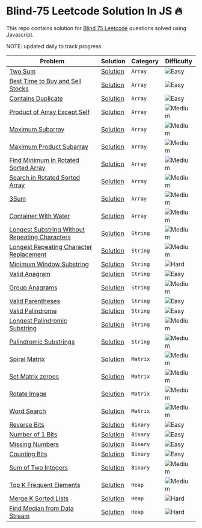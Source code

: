 # Blind-75 Leetcode Solution In JS 🔥
This repo contains solution for [Blind 75 Leetcode](https://leetcode.com/discuss/general-discussion/460599/blind-75-leetcode-questions) questions solved using Javascript.

NOTE: updated daily to track progress 

| Problem | Solution | Category | Difficulty |
| --------- | -------- | --------- | ---------- |
| [Two Sum](https://leetcode.com/problems/two-sum/) |[Solution](./Arrays/1_two_sum.js) | `Array` | <img src="https://img.shields.io/badge/Easy-brightgreen?style=for-the-badge" alt="Easy" /> |
| [Best Time to Buy and Sell Stocks](https://leetcode.com/problems/best-time-to-buy-and-sell-stock/) | [Solution](./Arrays/121_best_time_to_buy_and_sell_stocks.js) | `Array` | <img src="https://img.shields.io/badge/Easy-brightgreen?style=for-the-badge" alt="Easy" /> |
| [Contains Duplicate](https://leetcode.com/problems/contains-duplicate/) | [Solution](./Arrays/217_contains_duplicate.js) | `Array` | <img src="https://img.shields.io/badge/Easy-brightgreen?style=for-the-badge" alt="Easy" /> |
| [Product of Array Except Self](https://leetcode.com/problems/product-of-array-except-self/) | [Solution](./Arrays/238_product_of_array_except_self.js) | `Array` | <img src="https://img.shields.io/badge/Medium-FECC00?style=for-the-badge" alt="Medium" /> |
| [Maximum Subarray](https://leetcode.com/problems/maximum-subarray/) | [Solution](./Arrays/53_maximum_subarray.js) | `Array` | <img src="https://img.shields.io/badge/Medium-FECC00?style=for-the-badge" alt="Medium" /> |
| [Maximum Product Subarray](https://leetcode.com/problems/maximum-product-subarray/) | [Solution](./Arrays/152_maximum_product_subarray.js) | `Array` | <img src="https://img.shields.io/badge/Medium-FECC00?style=for-the-badge" alt="Medium" /> |
| [Find Minimum in Rotated Sorted Array](https://leetcode.com/problems/find-minimum-in-rotated-sorted-array/) | [Solution](./Arrays/153_find_minimum_in_rotated_sorted_array.js) | `Array` | <img src="https://img.shields.io/badge/Medium-FECC00?style=for-the-badge" alt="Medium" /> |
| [Search in Rotated Sorted Array](https://leetcode.com/problems/search-in-rotated-sorted-array/) | [Solution](./Arrays/33_search_in_rotated_sorted_array.js) | `Array` | <img src="https://img.shields.io/badge/Medium-FECC00?style=for-the-badge" alt="Medium" /> |
| [3Sum](https://leetcode.com/problems/3sum/) | [Solution](./Arrays/15_3Sum.js) | `Array` | <img src="https://img.shields.io/badge/Medium-FECC00?style=for-the-badge" alt="Medium" /> |
| [Container With Water](https://leetcode.com/problems/container-with-most-water/) | [Solution](./Arrays/11_container_with_most_water.js) | `Array` | <img src="https://img.shields.io/badge/Medium-FECC00?style=for-the-badge" alt="Medium" /> |
| [Longest Substring Without Repeating Characters](https://leetcode.com/problems/longest-substring-without-repeating-characters/) | [Solution](./Strings/3_longest_substring_with_repeating_character.js) | `String` | <img src="https://img.shields.io/badge/Medium-FECC00?style=for-the-badge" alt="Medium" /> |
| [Longest Repeating Character Replacement](https://leetcode.com/problems/longest-repeating-character-replacement/) | [Solution](./Strings/424_longest_repeating_character_replacement.js) | `String` | <img src="https://img.shields.io/badge/Medium-FECC00?style=for-the-badge" alt="Medium" /> |
| [Minimum Window Substring](https://leetcode.com/problems/minimum-window-substring/) | [Solution](./Strings/76_minimum_window_substring.js) | `String` | <img src="https://img.shields.io/badge/Hard-F40D12?style=for-the-badge" alt="Hard" /> |
| [Valid Anagram](https://leetcode.com/problems/valid-anagram/) | [Solution](./Strings/242_valid_anagram.js) | `String` | <img src="https://img.shields.io/badge/Easy-brightgreen?style=for-the-badge" alt="Easy" /> |
| [Group Anagrams](https://leetcode.com/problems/group-anagrams/) | [Solution](./Strings/49_group_anagrams.js) | `String` | <img src="https://img.shields.io/badge/Medium-FECC00?style=for-the-badge" alt="Medium" /> |
| [Valid Parentheses](https://leetcode.com/problems/valid-parentheses/) | [Solution](./Strings/20_valid_parentheses.js) | `String` | <img src="https://img.shields.io/badge/Easy-brightgreen?style=for-the-badge" alt="Easy" /> |
| [Valid Palindrome](https://leetcode.com/problems/valid-palindrome/) | [Solution](./Strings//125_valid_palindrome.js) | `String` | <img src="https://img.shields.io/badge/Easy-brightgreen?style=for-the-badge" alt="Easy" /> |
| [Longest Palindromic Substring](https://leetcode.com/problems/longest-palindromic-substring/) | [Solution](./Strings/5_longest_palandromic_substring.js) | `String` | <img src="https://img.shields.io/badge/Medium-FECC00?style=for-the-badge" alt="Medium" /> |
| [Palindromic Substrings](https://leetcode.com/problems/palindromic-substrings/) | [Solution](./Strings/647_palindromic_substrings.js) | `String` | <img src="https://img.shields.io/badge/Medium-FECC00?style=for-the-badge" alt="Medium" /> |
| [Spiral Matrix](https://leetcode.com/problems/spiral-matrix/) | [Solution](./Matrix/54_spiral_matrix.js) | `Matrix` | <img src="https://img.shields.io/badge/Medium-FECC00?style=for-the-badge" alt="Medium" /> |
| [Set Matrix zeroes](https://leetcode.com/problems/set-matrix-zeroes/) | [Solution](./Matrix/73_set_matrix_zeroes.js) | `Matrix` | <img src="https://img.shields.io/badge/Medium-FECC00?style=for-the-badge" alt="Medium" /> |
| [Rotate Image](https://leetcode.com/problems/rotate-image/) | [Solution](./Matrix/48_rotate_image.js) | `Matrix` | <img src="https://img.shields.io/badge/Medium-FECC00?style=for-the-badge" alt="Medium" /> |
| [Word Search](https://leetcode.com/problems/word-search/) | [Solution](./Matrix/79_word_search.js) | `Matrix` | <img src="https://img.shields.io/badge/Medium-FECC00?style=for-the-badge" alt="Medium" /> |
| [Reverse Bits](https://leetcode.com/problems/reverse-bits/) | [Solution](./Binary/190_reverse_bits.js) | `Binary` | <img src="https://img.shields.io/badge/Easy-brightgreen?style=for-the-badge" alt="Easy" /> |
| [Number of 1 Bits](https://leetcode.com/problems/number-of-1-bits/) | [Solution](./Binary/191_number_of_1_bits.js) | `Binary` | <img src="https://img.shields.io/badge/Easy-brightgreen?style=for-the-badge" alt="Easy" /> |
| [Missing Numbers](https://leetcode.com/problems/missing-numbers/) | [Solution](./Binary/268_missing_number.js) | `Binary` | <img src="https://img.shields.io/badge/Easy-brightgreen?style=for-the-badge" alt="Easy" /> |
| [Counting Bits](https://leetcode.com/problems/counting-bits/) | [Solution](./Binary/338_counting_bits.js) | `Binary` | <img src="https://img.shields.io/badge/Easy-brightgreen?style=for-the-badge" alt="Easy" /> |
| [Sum of Two Integers](https://leetcode.com/problems/sum-of-two-integers/) | [Solution](./Binary/371_sum_of_two_integers.js) | `Binary` | <img src="https://img.shields.io/badge/Medium-FECC00?style=for-the-badge" alt="Medium" /> |
| [Top K Frequent Elements](https://leetcode.com/problems/top-k-frequent-elements/) | [Solution](./Heap/347_top_k_frequent_elements.js) | `Heap` | <img src="https://img.shields.io/badge/Medium-FECC00?style=for-the-badge" alt="Medium" /> |
| [Merge K Sorted Lists](https://leetcode.com/problems/merge-k-sorted-lists/) | [Solution](./Heap/23_merge_k_sorted_lists.js) | `Heap` | <img src="https://img.shields.io/badge/Hard-F40D12?style=for-the-badge" alt="Hard" /> |
| [Find Median from Data Stream](https://leetcode.com/problems/find-median-from-data-stream/) | [Solution](./Heap/295_find_median_from_data_streams.js) | `Heap` | <img src="https://img.shields.io/badge/Hard-F40D12?style=for-the-badge" alt="Hard" /> |



